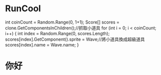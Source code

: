 # RunCool
int coinCount = Random.Range(0, 1+1);
Score[] scores = clone.GetComponentsInChildren<Score>();//抓取小道具
for (int i = 0; i < coinCount; i++)
    {
        int index = Random.Range(0, scores.Length);
        scores[index].GetComponent<SpriteRenderer>().sprite = Wave;//將小道具換成超級道具
        scores[index].name = Wave.name;
    }
# 你好
